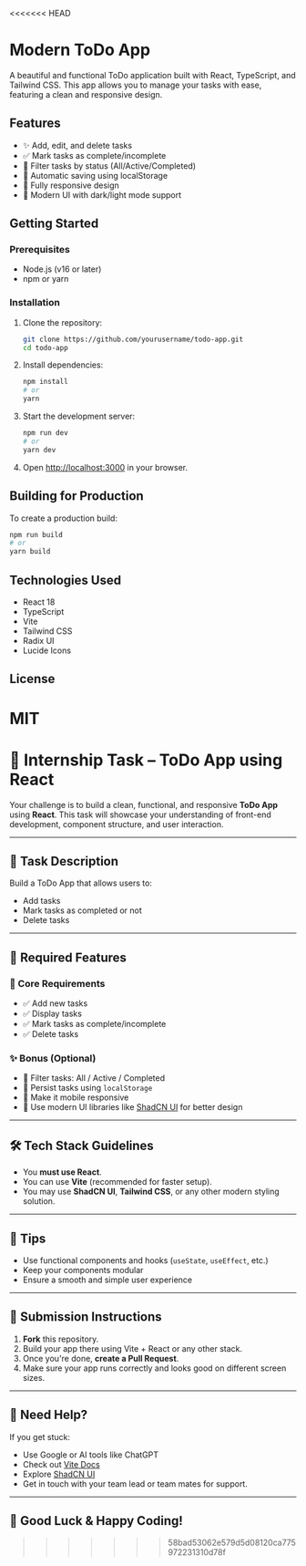 <<<<<<< HEAD
# Modern ToDo App

A beautiful and functional ToDo application built with React, TypeScript, and Tailwind CSS. This app allows you to manage your tasks with ease, featuring a clean and responsive design.

## Features

- ✨ Add, edit, and delete tasks
- ✅ Mark tasks as complete/incomplete
- 🔄 Filter tasks by status (All/Active/Completed)
- 💾 Automatic saving using localStorage
- 📱 Fully responsive design
- 🎨 Modern UI with dark/light mode support

## Getting Started

### Prerequisites

- Node.js (v16 or later)
- npm or yarn

### Installation

1. Clone the repository:
   ```bash
   git clone https://github.com/yourusername/todo-app.git
   cd todo-app
   ```

2. Install dependencies:
   ```bash
   npm install
   # or
   yarn
   ```

3. Start the development server:
   ```bash
   npm run dev
   # or
   yarn dev
   ```

4. Open [http://localhost:3000](http://localhost:3000) in your browser.

## Building for Production

To create a production build:

```bash
npm run build
# or
yarn build
```

## Technologies Used

- React 18
- TypeScript
- Vite
- Tailwind CSS
- Radix UI
- Lucide Icons

## License

MIT
=======
# 🚀 Internship Task – ToDo App using React

Your challenge is to build a clean, functional, and responsive **ToDo App** using **React**. This task will showcase your understanding of front-end development, component structure, and user interaction.

---

## 📝 Task Description

Build a ToDo App that allows users to:

- Add tasks
- Mark tasks as completed or not
- Delete tasks

---

## 🎯 Required Features

### 🧾 Core Requirements

- ✅ Add new tasks
- ✅ Display tasks
- ✅ Mark tasks as complete/incomplete
- ✅ Delete tasks

### ✨ Bonus (Optional)

- 🔄 Filter tasks: All / Active / Completed
- 💾 Persist tasks using `localStorage`
- 📱 Make it mobile responsive
- 🎨 Use modern UI libraries like [ShadCN UI](https://ui.shadcn.com/) for better design

---

## 🛠 Tech Stack Guidelines

- You **must use React**.
- You can use **Vite** (recommended for faster setup).
- You may use **ShadCN UI**, **Tailwind CSS**, or any other modern styling solution.

---

## 🧠 Tips

- Use functional components and hooks (`useState`, `useEffect`, etc.)
- Keep your components modular
- Ensure a smooth and simple user experience

---

## 🔧 Submission Instructions

1. **Fork** this repository.
2. Build your app there using Vite + React or any other stack.
3. Once you're done, **create a Pull Request**.
4. Make sure your app runs correctly and looks good on different screen sizes.

---

## 💬 Need Help?

If you get stuck:
- Use Google or AI tools like ChatGPT
- Check out [Vite Docs](https://vitejs.dev/guide/)
- Explore [ShadCN UI](https://ui.shadcn.com/docs/installation)
- Get in touch with your team lead or team mates for support.

---

## 🙌 Good Luck & Happy Coding!
>>>>>>> 58bad53062e579d5d08120ca775972231310d78f
